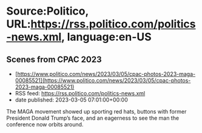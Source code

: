 # Source:Politico, URL:https://rss.politico.com/politics-news.xml, language:en-US

## Scenes from CPAC 2023
 - [https://www.politico.com/news/2023/03/05/cpac-photos-2023-maga-00085521](https://www.politico.com/news/2023/03/05/cpac-photos-2023-maga-00085521)
 - RSS feed: https://rss.politico.com/politics-news.xml
 - date published: 2023-03-05 07:01:00+00:00

The MAGA movement showed up sporting red hats, buttons with former President Donald Trump’s face, and an eagerness to see the man the conference now orbits around.

